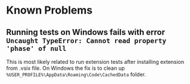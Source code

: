 # Known Problems

## Running tests on Windows fails with error `Uncaught TypeError: Cannot read property 'phase' of null`

This is most likely related to run extension tests after installing extension from .vsix file.
On Windows the fix is to clean up `%USER_PROFILE%\AppData\Roaming\Code\CachedData` folder.
